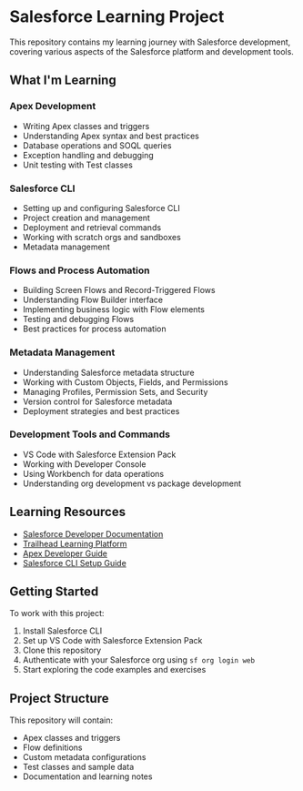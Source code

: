 # Salesforce Learning Project

This repository contains my learning journey with Salesforce development, covering various aspects of the Salesforce platform and development tools.

## What I'm Learning

### Apex Development
- Writing Apex classes and triggers
- Understanding Apex syntax and best practices
- Database operations and SOQL queries
- Exception handling and debugging
- Unit testing with Test classes

### Salesforce CLI
- Setting up and configuring Salesforce CLI
- Project creation and management
- Deployment and retrieval commands
- Working with scratch orgs and sandboxes
- Metadata management

### Flows and Process Automation
- Building Screen Flows and Record-Triggered Flows
- Understanding Flow Builder interface
- Implementing business logic with Flow elements
- Testing and debugging Flows
- Best practices for process automation

### Metadata Management
- Understanding Salesforce metadata structure
- Working with Custom Objects, Fields, and Permissions
- Managing Profiles, Permission Sets, and Security
- Version control for Salesforce metadata
- Deployment strategies and best practices

### Development Tools and Commands
- VS Code with Salesforce Extension Pack
- Working with Developer Console
- Using Workbench for data operations
- Understanding org development vs package development

## Learning Resources

- [Salesforce Developer Documentation](https://developer.salesforce.com/docs)
- [Trailhead Learning Platform](https://trailhead.salesforce.com/)
- [Apex Developer Guide](https://developer.salesforce.com/docs/atlas.en-us.apexcode.meta/apexcode/)
- [Salesforce CLI Setup Guide](https://developer.salesforce.com/docs/atlas.en-us.sfdx_setup.meta/sfdx_setup/)

## Getting Started

To work with this project:

1. Install Salesforce CLI
2. Set up VS Code with Salesforce Extension Pack
3. Clone this repository
4. Authenticate with your Salesforce org using `sf org login web`
5. Start exploring the code examples and exercises

## Project Structure

This repository will contain:
- Apex classes and triggers
- Flow definitions
- Custom metadata configurations
- Test classes and sample data
- Documentation and learning notes
